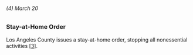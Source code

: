 ###### (4) March 20

### Stay-at-Home Order

Los Angeles County issues a stay-at-home order, stopping all nonessential activities [[3]](https://www.nbclosangeles.com/news/local/a-coronavirus-timeline/2334100/).